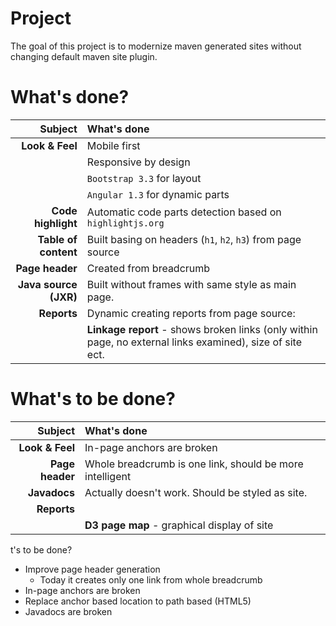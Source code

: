 # Project

The goal of this project is to modernize maven generated sites without changing
default maven site plugin.

# What's done?

| Subject                  | What's done                                                 |
| --------------------:    | :---------------------------------------------------------- |
| **Look & Feel**          | Mobile first                                                |
|                          | Responsive by design                                        |
|                          | `Bootstrap 3.3` for layout                                  |
|                          | `Angular 1.3` for dynamic parts                             |
| **Code highlight**       | Automatic code parts detection based on `highlightjs.org`   |
| **Table of content**     | Built basing on headers (`h1`, `h2`, `h3`) from page source |
| **Page header**          | Created from breadcrumb                                     |
| **Java source (JXR)**    | Built without frames with same style as main page.          |
| **Reports**              | Dynamic creating reports from page source:                  |
|                          | **Linkage report** - shows broken links (only within page, no external links examined), size of site ect. |

# What's to be done?

| Subject                  | What's done                                                 |
| --------------------:    | :---------------------------------------------------------- |
| **Look & Feel**          | In-page anchors are broken                                  |
| **Page header**          | Whole breadcrumb is one link, should be more intelligent    |
| **Javadocs**             | Actually doesn't work. Should be styled as site.            |
| **Reports**              |                                                             |
|                          | **D3 page map** - graphical display of site                 |

t's to be done?

* Improve page header generation
    * Today it creates only one link from whole breadcrumb
* In-page anchors are broken
* Replace anchor based location to path based (HTML5)
* Javadocs are broken
